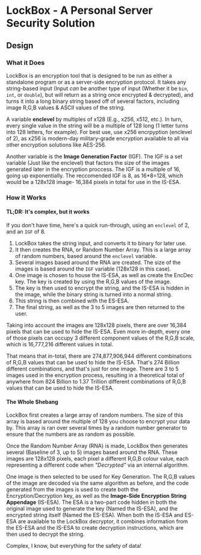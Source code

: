 # LockBox - A Personal Server Security Solution

## Design

### What it Does

LockBox is an encryption tool that is designed to be run as either a standalone program or as a server-side encryption protocol.
It takes any string-based input (Input *can* be another type of input (Whether it be `bin`, `int`, or `double`),
but will return as a string once encrypted & decrypted), and turns it into a long binary string based off of several factors,
including image R,G,B values & ASCII values of the string.

A variable **enclevel** by multiples of x128 (E.g., x256, x512, etc.). In turn, every single value
in the string will be a multiple of 128 long (1 letter turns into 128 letters, for example). For best use, use x256 encrpyption
(enclevel of 2), as x256 is modern-day military-grade encryption available to all via other encryption solutions like AES-256.

Another variable is the **Image Generation Factor** (IGF). The IGF is a set variable (Just like the enclevel) that factors the size of the
images generated later in the encryption proccess. The IGF is a multiple of 16, going up exponentially. The reccomended IGF is 8, as 16*8=128,
which would be a 128x128 image- 16,384 pixels in total for use in the IS-ESA.

### How it Works

#### TL;DR: It's complex, but it works

If you don't have time, here's a quick run-through, using an `enclevel` of 2, and an `IGF` of 8.

1) LockBox takes the string input, and converts it to binary for later use.
2) It then creates the RNA, or Random Number Array. This is a large array of random numbers, based around the `enclevel` variable.
3) Several images based around the RNA are created. The size of the images is based around the `IGF` variable (128x128 in this case).
4) One image is chosen to house the IS-ESA, as well as create the EncDec key. The key is created by using the R,G,B values of the image.
5) The key is then used to encrypt the string, and the IS-ESA is hidden in the image, while the binary string is turned into a normal string.
6) This string is then combined with the ES-ESA.
7) The final string, as well as the 3 to 5 images are then returned to the user.

Taking into account the images are 128x128 pixels, there are over 16,384 pixels that can be used to hide the IS-ESA.
Even more in-depth, every one of those pixels can occupy 3 different component values of the R,G,B scale, which is 16,777,216 different values
in total.

That means that in-total, there are 274,877,906,944 different combinations of R,G,B values that can be used to hide the IS-ESA.
That's 274 Billion different combinations, and that's just for one image. There are 3 to 5 images used in the encryption process, resulting in a
theoretical total of anywhere from 824 Billion to 1.37 Trillion different combinations of R,G,B values that can be used to hide the IS-ESA.

#### The Whole Shebang

LockBox first creates a large array of random numbers. The size of this array is based around the multiple of 128 you choose to
encrypt your data by. This array is ran over several times by a random number generator to ensure that the numbers are as random as possible.

Once the Random Number Array (RNA) is made, LockBox then generates several (Baseline of 3, up to 5) images based around the RNA. These images are 128x128 pixels, each pixel a different R,G,B colour value, each representing a different code when *"Decrypted"* via an internal algorithm.

One image is then selected to be used for Key Generation. The R,G,B values of the image are decoded via the same algorithm as before,
and the code generated from the images is used to create both the Encryption/Decryption key, as well as the
**Image-Side Encryption String Appendage** (IS-ESA). The ESA is a two-part code hidden in both the original image used to generate the key
(Named the IS-ESA), and the encrypted string itself (Named the ES-ESA). When both the IS-ESA and ES-ESA are available to the LockBox decryptor,
it combines information from the ES-ESA and the IS-ESA to create decryption instructions, which are then used to decrypt the string.

Complex, I know, but everything for the safety of data!
